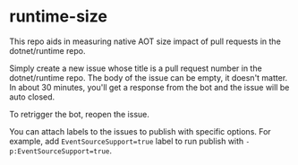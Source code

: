 # runtime-size

This repo aids in measuring native AOT size impact of pull requests in the dotnet/runtime repo.

Simply create a new issue whose title is a pull request number in the dotnet/runtime repo. The body of the issue can be empty, it doesn't matter. In about 30 minutes, you'll get a response from the bot and the issue will be auto closed.

To retrigger the bot, reopen the issue.

You can attach labels to the issues to publish with specific options. For example, add `EventSourceSupport=true` label to run publish with `-p:EventSourceSupport=true`.
